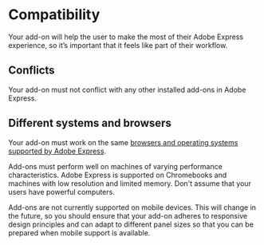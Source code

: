 # Compatibility

Your add-on will help the user to make the most of their Adobe Express experience, so it’s important that it feels like part of their workflow.

## Conflicts

Your add-on must not conflict with any other installed add-ons in Adobe Express.

## Different systems and browsers

Your add-on must work on the same [browsers and operating systems supported by Adobe Express](https://helpx.adobe.com/express/system-requirements.html).

Add-ons must perform well on machines of varying performance characteristics. Adobe Express is supported on Chromebooks and machines with low resolution and limited memory. Don't assume that your users have powerful computers.

Add-ons are not currently supported on mobile devices. This will change in the future, so you should ensure that your add-on adheres to responsive design principles and can adapt to different panel sizes so that you can be prepared when mobile support is available.